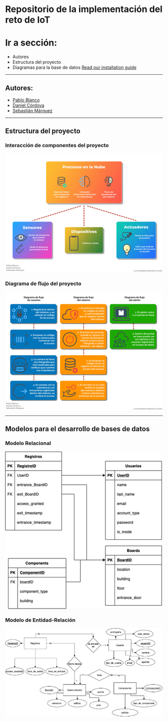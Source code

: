 # Repositorio de la implementación del reto de IoT

# Ir a sección:
* Autores
* Estructura del proyecto
* Diagramas para la base de datos
[Read our installation guide](#autores)

___

## Autores:
* [Pablo Blanco](https://github.com/pablo-blancoc)
* [Daniel Córdova](https://github.com/DanielCordovaV)
* [Sebastián Márquez](https://github.com/ShadowsOfAiur)

___

## Estructura del proyecto

### Interacción de componentes del proyecto 
![Diagrama completo](./assets/FullDiagram.jpg)

### Diagrama de flujo del proyecto 
![Diagrama de flujo](./assets/FlowDiagram.jpg)

___

## Modelos para el desarrollo de bases de datos

### Modelo Relacional
![Modelo Relacional](./assets/relationalDiagram.jpg)

### Modelo de Entidad-Relación
![Modelo Entidad-Relacion](./assets/ERDiagram.jpg)
